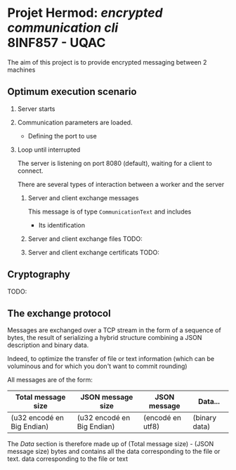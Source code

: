 # Projet Hermod: _encrypted communication cli_ <br> 8INF857 - UQAC

The aim of this project is to provide encrypted messaging between 2 machines

## Optimum execution scenario

1. Server starts

2. Communication parameters are loaded.

   - Defining the port to use

3. Loop until interrupted

   The server is listening on port 8080 (default), waiting for a client to connect.

   There are several types of interaction between a worker and the server

   1. Server and client exchange messages

      This message is of type `CommunicationText` and includes

      - Its identification

   2. Server and client exchange files
      TODO:

   3. Server and client exchange certificats
      TODO:

## Cryptography

TODO:

## The exchange protocol

Messages are exchanged over a TCP stream in the form of a sequence of bytes,
the result of serializing a hybrid structure combining a JSON description and binary data.

Indeed, to optimize the transfer of file or text information
(which can be voluminous and for which you don't want to commit rounding)

All messages are of the form:

| Total message size         | JSON message size          | JSON message     | Data...       |
| -------------------------- | -------------------------- | ---------------- | ------------- |
| (u32 encodé en Big Endian) | (u32 encodé en Big Endian) | (encodé en utf8) | (binary data) |

The _Data_ section is therefore made up of (Total message size) - (JSON message size) bytes and contains all the data corresponding to the file or text.
data corresponding to the file or text
